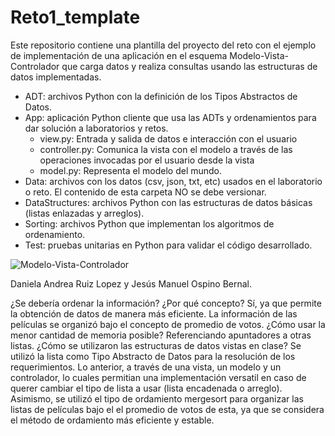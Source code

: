 # Reto1_template

Este repositorio contiene una plantilla del proyecto del reto con el ejemplo de implementación de una aplicación en el esquema Modelo-Vista-Controlador que carga datos y realiza consultas usando las estructuras de datos implementadas. 

*	ADT: archivos Python con la definición de los Tipos Abstractos de Datos.
*	App: aplicación Python cliente que usa las ADTs y ordenamientos para dar solución a laboratorios y retos.
    * view.py: Entrada y salida de datos e interacción con el usuario
    * controller.py: Comunica la vista con el modelo a través de las operaciones invocadas por el usuario desde la vista
    * model.py: Representa el modelo del mundo.
*	Data: archivos con los datos (csv, json, txt, etc) usados en el laboratorio o reto. El contenido de esta carpeta NO se debe versionar.
*	DataStructures: archivos Python con las estructuras de datos básicas (listas enlazadas y arreglos).
*	Sorting: archivos Python que implementan los algoritmos de ordenamiento.
*	Test: pruebas unitarias en Python para validar el código desarrollado.

![Modelo-Vista-Controlador](http://sistemasproyectos.uniandes.edu.co/iniciativas/architlab/wp-content/uploads/sites/7/2020/02/MVC.png)


Daniela Andrea Ruiz Lopez y Jesús Manuel Ospino Bernal.

¿Se debería ordenar la información? ¿Por qué concepto?
Sí, ya que permite la obtención de datos de manera más eficiente.
La información de las películas se organizó bajo el concepto de promedio de votos.
¿Cómo usar la menor cantidad de memoria posible?
Referenciando apuntadores a otras listas. 
¿Cómo se utilizaron las estructuras de datos vistas en clase?
Se utilizó la lista como Tipo Abstracto de Datos para la resolución de los requerimientos. Lo anterior,
 a través de una vista, un modelo y un controlador, lo cuales permitian una implementación versatil en caso de
 querer cambiar el tipo de lista a usar (lista encadenada o arreglo). Asimismo, se utilizó el tipo de ordamiento
 mergesort para organizar las listas de películas bajo el el promedio de votos de esta, ya que se considera el método
 de ordamiento más eficiente y estable. 

